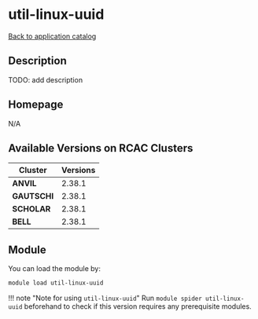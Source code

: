# util-linux-uuid

[Back to application catalog](../app_catalog.md)

## Description

TODO: add description

## Homepage

N/A

## Available Versions on RCAC Clusters

|Cluster|Versions|
|---|---|
**ANVIL**|2.38.1
**GAUTSCHI**|2.38.1
**SCHOLAR**|2.38.1
**BELL**|2.38.1

## Module

You can load the module by:

```bash
module load util-linux-uuid
```

!!! note "Note for using `util-linux-uuid`"
    Run `module spider util-linux-uuid` beforehand to check if this version requires any prerequisite modules.

